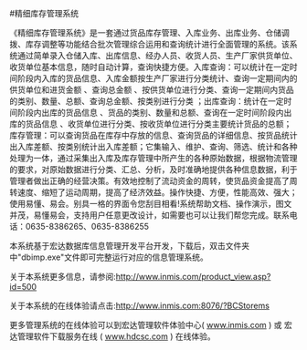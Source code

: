 #精细库存管理系统

《精细库存管理系统》是一套通过货品库存管理、入库业务、出库业务、仓储调拨、库存调整等功能结合批次管理综合运用和查询统计进行全面管理的系统。该系统通过简单录入仓储入库、出库信息、经办人员、收货人员、生产厂家供货单位、收货单位基本信息，随时自动计算，查询快捷方便。入库查询：可以统计在一定时间阶段内入库的货品信息、入库金额按生产厂家进行分类统计、查询一定期间内的供货单位和进货金额 、查询总金额 、按供货单位进行分类、查询一定期间内货品的类别、数量、总额、查询总金额、按类别进行分类 ；出库查询：统计在一定时间阶段内出库的货品信息 、货品的类别、数量和总额、查询在一定时间阶段内出库的货品信息 、收货单位进行分类、按收货单位进行分类主要统计货品的总额；库存管理：可以查询货品在库存中存放的信息、查询货品的详细信息、按货品统计出入库差额、按类别统计出入库差额；它集输入、维护、查询、筛选、统计和各种处理为一体，通过采集出入库及库存管理中所产生的各种原始数据，根据物流管理的要求，对原始数据进行分类、汇总、分析，及时准确地提供各种信息数据，利于管理者做出正确的经营决策。有效地控制了流动资金的周转，使货品资金提高了周转速度、缩短了运动周期，提高了经济效益。操作快捷、方便，性能高效、强大；使用易懂、易会。别具一格的界面令您刮目相看!系统帮助文档、操作演示，图文并茂，易懂易会，支持用户任意更改设计，如需要也可以让我们帮您完成。联系电话：0635-8386265、0635-8386255


本系统基于宏达数据库信息管理开发平台开发，下载后，双击文件夹中"dbimp.exe"文件即可完整运行对应的信息管理系统。

关于本系统更多信息，请参阅:http://www.inmis.com/product_view.asp?id=500

关于本系统的在线体验请点击:http://www.inmis.com:8076/?BCStorems

更多管理系统的在线体验可以到宏达管理软件体验中心( www.inmis.com ) 或 宏达管理软件下载服务在线 ( www.hdcsc.com ) 在线体验。
